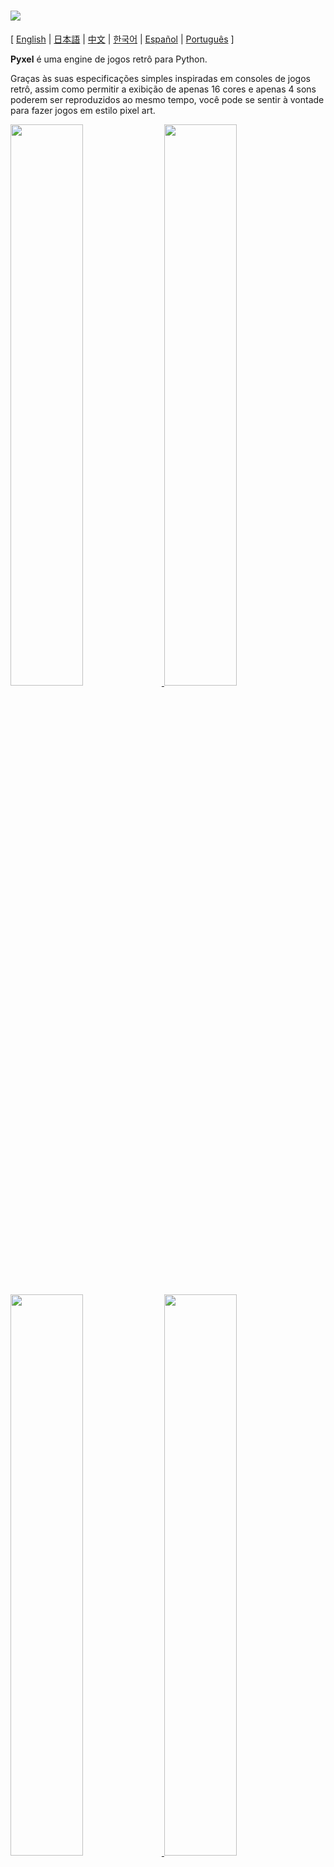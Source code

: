 # <img src="https://raw.githubusercontent.com/kitao/pyxel/master/pyxel/images/pyxel_logo_152x64.png">

[ [English](https://github.com/kitao/pyxel/blob/master/README.md) | [日本語](https://github.com/kitao/pyxel/blob/master/README.ja.md) | [中文](https://github.com/kitao/pyxel/blob/master/README.cn.md) | [한국어](https://github.com/kitao/pyxel/blob/master/README.ko.md) | [Español](https://github.com/kitao/pyxel/blob/master/README.es.md) | [Português](https://github.com/kitao/pyxel/blob/master/README.pt.md) ]

**Pyxel** é uma engine de jogos retrô para Python.

Graças às suas especificações simples inspiradas em consoles de jogos retrô, assim como permitir a exibição de apenas 16 cores e apenas 4 sons poderem ser reproduzidos ao mesmo tempo, você pode se sentir à vontade para fazer jogos em estilo pixel art.

<a href="https://github.com/kitao/pyxel/blob/master/pyxel/examples/01_hello_pyxel.py" target="_blank">
<img src="https://raw.githubusercontent.com/kitao/pyxel/master/pyxel/examples/screenshots/01_hello_pyxel.gif" width="48%">
</a>

<a href="https://github.com/kitao/pyxel/blob/master/pyxel/examples/02_jump_game.py" target="_blank">
<img src="https://raw.githubusercontent.com/kitao/pyxel/master/pyxel/examples/screenshots/02_jump_game.gif" width="48%">
</a>

<a href="https://github.com/kitao/pyxel/blob/master/pyxel/examples/03_draw_api.py" target="_blank">
<img src="https://raw.githubusercontent.com/kitao/pyxel/master/pyxel/examples/screenshots/03_draw_api.gif" width="48%">
</a>

<a href="https://github.com/kitao/pyxel/blob/master/pyxel/examples/04_sound_api.py" target="_blank">
<img src="https://raw.githubusercontent.com/kitao/pyxel/master/pyxel/examples/screenshots/04_sound_api.gif" width="48%">
</a>

<a href="https://github.com/kitao/pyxel/blob/master/pyxel/editor/screenshots/image_tilemap_editor.gif" target="_blank">
<img src="https://raw.githubusercontent.com/kitao/pyxel/master/pyxel/editor/screenshots/image_tilemap_editor.gif" width="48%">
</a>

<a href="https://github.com/kitao/pyxel/blob/master/pyxel/editor/screenshots/sound_music_editor.gif" target="_blank">
<img src="https://raw.githubusercontent.com/kitao/pyxel/master/pyxel/editor/screenshots/sound_music_editor.gif" width="48%">
</a>

As especificações do console e APIs do Pyxel fazem referência ao incrível [PICO-8](https://www.lexaloffle.com/pico-8.php) e [TIC-80](https://tic.computer/).

Pyxel é open source e livre para utilização. Vamos começar fazendo um jogo retrô com Pyxel!

## Especificações

- Executável no Windows, Mac e Linux
- Código escrito em Python3
- Paleta fixa de 16 cores
- 3 bancos de imagens de tamanho 256x256
- 8 tilemaps de tamanho 256x256
- 4 canais com 64 sons definíveis
- 8 músicas que podem combinar sons arbitrários
- Entrada de teclado, mouse e joystick
- Editor de imagem e som

### Paleta de cores

<img src="https://raw.githubusercontent.com/kitao/pyxel/master/pyxel/examples/screenshots/05_color_palette.png">
<br><br>
<img src="https://raw.githubusercontent.com/kitao/pyxel/master/pyxel/examples/assets/pyxel_palette.png">

## Como instalar

### Windows

Primeiro, instale o [Python3](https://www.python.org/) (versão 3.6.9 ou superior).

Durante a instalação utilizando o instalador oficial do Python, não esqueça de **adicionar o Python no PATH** selecionando a seguinte opção:

<img src="https://raw.githubusercontent.com/kitao/pyxel/master/pyxel/images/python_installer.png">

Em seguida, instale o Pyxel com o seguinte comando do `pip` na linha de comando:

```sh
pip install -U pyxel
```

### Mac

Após instalar o [Python3](https://www.python.org/) (versão 3.6.9 ou superior) e [SDL2](https://www.libsdl.org/), instale Pyxel com o comando `pip`.

Se o gerenciador de pacotes [Homebrew](https://brew.sh/) estiver instalado, o seguinte comando instala todos os pacotes necessários:

```sh
brew install python3 sdl2 sdl2_image
```

Após **reiniciar o terminal**,

```sh
pip3 install -U pyxel
```

### Linux

Instale [Python3](https://www.python.org/) (versão 3.6.9 ou superior) e os requisitos específicos para cada distribuição.

**Ubuntu:**

```sh
sudo apt install python3 python3-pip libsdl2-dev libsdl2-image-dev
sudo -H pip3 install -U pyxel
```

### Outros ambientes

Para instalar o Pyxel em ambientes diferentes dos anteriores (Linux 32-bit, Raspberry PI, etc.), siga os passos abaixo:

#### Instale as ferramentas e pacotes necessários

- Conjunto de ferramentas C++ (deve incluir os comandos gcc e make)
- libsdl2-dev and libsdl2-image-dev
- [Python3](https://www.python.org/) (versão 3.6.9 ou superior) e o comando pip

#### Execute o comando seguinte em qualquer diretório

```sh
git clone https://github.com/kitao/pyxel.git
cd pyxel
make -C pyxel/core clean all
pip3 install .
```

### Instalando exemplos

Após instalar o Pyxel, os exemplos serão copiados para o diretório atual com o seguinte comando:

```sh
install_pyxel_examples
```

Os exemplos copiados são os seguintes:

- [01_hello_pyxel.py](https://github.com/kitao/pyxel/blob/master/pyxel/examples/01_hello_pyxel.py) - Aplicação simples
- [02_jump_game.py](https://github.com/kitao/pyxel/blob/master/pyxel/examples/02_jump_game.py) - Jogo de pulo com o arquivo de recursos do Pyxel
- [03_draw_api.py](https://github.com/kitao/pyxel/blob/master/pyxel/examples/03_draw_api.py) - Demonstração da API de desenho
- [04_sound_api.py](https://github.com/kitao/pyxel/blob/master/pyxel/examples/04_sound_api.py) - Demonstração da API de som
- [05_color_palette.py](https://github.com/kitao/pyxel/blob/master/pyxel/examples/05_color_palette.py) - Lista da paleta de cores
- [06_click_game.py](https://github.com/kitao/pyxel/blob/master/pyxel/examples/06_click_game.py) - Jogo de clique com mouse
- [07_snake.py](https://github.com/kitao/pyxel/blob/master/pyxel/examples/07_snake.py) - Jogo Snake com BGM
- [08_triangle_api.py](https://github.com/kitao/pyxel/blob/master/pyxel/examples/08_triangle_api.py) - Demonstração da API de desenho de triângulo

Os exemplos podem ser executados como um programa Python comum:

**Windows:**

```sh
cd pyxel_examples
python 01_hello_pyxel.py
```

**Mac / Linux:**

```sh
cd pyxel_examples
python3 01_hello_pyxel.py
```

## Como usar

### Criando uma aplicação Pyxel

Depois de importar o módulo Pyxel para o seu código Python, primeiro especifique o tamanho da janela com a função `init`, depois inicie a aplicação Pyxel com a função `run`.

```python
import pyxel

pyxel.init(160, 120)

def update():
    if pyxel.btnp(pyxel.KEY_Q):
        pyxel.quit()

def draw():
    pyxel.cls(0)
    pyxel.rect(10, 10, 20, 20, 11)

pyxel.run(update, draw)
```

Os argumentos da função `run` são as funções `update`, para atualizar cada frame, e `draw` para desenhar a tela quando for necessário.

Em uma aplicação real, é recomendado colocar código pyxel em uma classe, como feito abaixo:

```python
import pyxel

class App:
    def __init__(self):
        pyxel.init(160, 120)
        self.x = 0
        pyxel.run(self.update, self.draw)

    def update(self):
        self.x = (self.x + 1) % pyxel.width

    def draw(self):
        pyxel.cls(0)
        pyxel.rect(self.x, 0, 8, 8, 9)

App()
```

Também é possível escrever um código simples utilizando as funções `show` e `flip` para desenhar gráficos e animações simples.

A função `show` desenha na tela e espera até a tecla `ESC` ser pressionada.

```python
import pyxel

pyxel.init(120, 120)
pyxel.cls(1)
pyxel.circb(60, 60, 40, 7)
pyxel.show()
```

A função `flip` atualiza a tela uma vez.

```python
import pyxel

pyxel.init(120, 80)

while True:
    pyxel.cls(3)
    pyxel.rectb(pyxel.frame_count % 160 - 40, 20, 40, 40, 7)
    pyxel.flip()
```

### Controles Especiais

Os seguintes controles especiais podem ser executados quando uma aplicação Pyxel estiver sendo executada:

- `Esc`<br>
Encerra a aplicação
- `Alt(Option)+1`<br>
Salva uma captura de tela para a área de trabalho
- `Alt(Option)+2`<br>
Reinicia o momento inicial do vídeo de captura de tela.
- `Alt(Option)+3`<br>
Salva um vídeo de captura de tela (gif) na área de trabalho (até 30 segundos)
- `Alt(Option)+0`<br>
Ativa/desativa o monitor de performance (fps, tempo de update e tempo de draw)
- `Alt(Option)+Enter`<br>
Ativa/desativa tela cheia

### Como criar um Recurso

O Editor Pyxel pode criar imagens e sons usados em uma aplicação Pyxel.

O Editor Pyxel é iniciado com o seguinte comando:

```sh
pyxeleditor [pyxel_resource_file]
```

Se o arquivo de recursos Pyxel (.pyxres) existir, o arquivo será carregado, e se ele não existir, um novo arquivo com o nome especificado será criado.
Se o arquivo de recursos for omitido, o nome será `my_resource.pyxres`.

Após iniciar o Editor Pyxel, o arquivo pode ser trocado arrastando e soltando outro arquivo de recursos. Se o arquivo de recursos for arrastado segurando a tecla ``Ctrl``(``Cmd``), somente o tipo de recurso (imagem/tilemap/som/musica) que está sendo editado será carregado. Esta operação permite combinar múltiplos arquivos de recurso em um só.

O arquivo de recurso criado pode ser carregado com a função `load`.

O Editor Pyxel possuí os seguintes modos de edição.

**Editor de Imagem:**

O modo para editar bancos de imagem.

<img src="https://raw.githubusercontent.com/kitao/pyxel/master/pyxel/editor/screenshots/image_editor.gif">

Ao arrastar e soltar um arquivo png na tela do Editor de Imagens, a imagem pode ser carregada no banco de imagens atualmente selecionado.

**Editor de Tilemap:**

O modo para editar tilemaps em que imagens dos bancos de imagens são organizados em um padrão de tiles.

<img src="https://raw.githubusercontent.com/kitao/pyxel/master/pyxel/editor/screenshots/tilemap_editor.gif">

**Editor de Som:**

O modo para editar sons.

<img src="https://raw.githubusercontent.com/kitao/pyxel/master/pyxel/editor/screenshots/sound_editor.gif">

**Editor de Musica:**

O modo para editar músicas nas quais os sons são organizados na ordem de execução.

<img src="https://raw.githubusercontent.com/kitao/pyxel/master/pyxel/editor/screenshots/music_editor.gif">

### Outros métodos de criação de recursos

Imagens Pyxel e tilemaps também podem ser criadas da seguinte forma:

- Criar uma imagem a partir de uma lista de strings com a função `Image.set` ou `Tilemap.set`
- Carregar um arquivo png na paleta do Pyxel com a função `Image.load`

Sons Pyxel também podem ser criados da seguinte maneira:

- Criar um som a partir de strings com a função `Sound.set` ou `Music.set`

Favor consultar a referência da API para o uso dessas funções.

### Como criar um Executável Autônomo

Usando o Empacotador Pyxel embutido é possível criar um executável autônomo que irá funcionar até em ambientes em que não tenham o Python instalado.

Para criar o executável, especifique o arquivo Python que será usado para lançar a aplicação com o comando `pyxelpackager` como demonstrado:

```sh
pyxelpackager python_file
```

Quando o processo estiver completo, um executável será criado na pasta `dist`.

Se recursos como os arquivos .pyxres e .png também forem necessários, coloque os dentro da pasta `assets` que eles também serão inclusos.

Também é possível especificar um icone com a opção ``-i icon_file``.

## Referência da API

### Sistema

- `width`, `height`<br>
A largura e a altura da tela

- `frame_count`<br>
O número dos quadros decorridos

- `init(width, height, [caption], [scale], [palette], [fps], [quit_key], [fullscreen])`<br>
Inicializa a aplicação Pyxel com o tamanho de tela (`width`, `height`). A largura e a altura máxima da tela é 256<br>
Também é possível especificar o título da janela com `caption`, a ampliação da tela com `scale`, a paleta de cores com `palette`, a taxa de quadros com `fps`, a tecla para finalizar a aplicação com `quit_key` e se ela será iniciada em modo tela cheia com `fullscreen`. `palette` é especificada como uma lista de 16 elementos de cor de 24 bits.<br>
e.g. `pyxel.init(160, 120, caption="Pyxel with PICO-8 palette", palette=[0x000000, 0x1D2B53, 0x7E2553, 0x008751, 0xAB5236, 0x5F574F, 0xC2C3C7, 0xFFF1E8, 0xFF004D, 0xFFA300, 0xFFEC27, 0x00E436, 0x29ADFF, 0x83769C, 0xFF77A8, 0xFFCCAA], quit_key=pyxel.KEY_NONE, fullscreen=True)`

- `run(update, draw)`<br>
Inicia a aplicação Pyxel e chama a função `update` para atualização de quadros e a função `draw` para desenhar

- `quit()`<br>
Encerra a aplicação Pyxel no fim do quadro atual

- `flip()`<br>
Força o desenho na tela (não use em aplicações normais)

- `show()`<br>
Desenha na tela e espera para sempre (não use em aplicações normais)

### Recurso

- `save(filename)`<br>
Salva o arquivo de recurso (.pyxres) no diretório do script de execução

- `load(filename, [image], [tilemap], [sound], [music])`<br>
Lê o arquivo de recurso (.pyxres) do diretório do script de execução. Se ``False`` for especificado para o tipo de recurso (imagem/tilemap/som/musica), o recurso não será carregado.

### Entrada
- `mouse_x`, `mouse_y`<br>
A posição atual do cursor do mouse

- `mouse_wheel`<br>
O valor atual da roda de rolagem do mouse

- `btn(key)`<br>
Retorna `True` se `key` é pressionada, caso contrário retorna `False` ([lista de definições de teclas](https://github.com/kitao/pyxel/blob/master/pyxel/__init__.py))

- `btnp(key, [hold], [period])`<br>
Retorna `True` se `key` for pressionada naquele quadro, caso contrário retorna `False`. Quando `hold` e `period` são especificados, `True` será retornado durante o intervalo de quadros `period`, no qual `key` estiver pressionada por mais que `hold` quadros

- `btnr(key)`<br>
Retorna `True` se `key` for solta naquele quadro, caso contrário retorna `False`

- `mouse(visible)`<br>
Se `visible` for `True`, mostra o cursor do mouse. Se for `False`, esconde. Mesmo se o cursor do mouse não for visível, sua posição é atualizada.

### Gráficos

- `image(img, [system])`<br>
Opera o banco de imagens `img`(0-2) (veja a classe de Imagem). Se `system` for `True`, o banco de imagens do sistema pode ser acessado. 3 é para a fonte e o editor de recursos. 4 é para tela<br>
e.g. `pyxel.image(0).load(0, 0, "title.png")`

- `tilemap(tm)`<br>
Opera o tilemap `tm`(0-7) (ver a classe de Tilemap)

- `clip(x, y, w, h)`<br>
Define a área de desenho da tela de (`x`, `y`) para a largura `w` e altura `h`. Redefina a área de desenho para tela cheia com `clip()`

- `pal(col1, col2)`<br>
Substitui a cor `col1` com `col2` ao desenhar. Use `pal()` para voltar para a paleta inicial

- `cls(col)`<br>
Limpar a tela com a cor `col`

- `pget(x, y)`<br>
Captura a cor de um pixel em (`x`, `y`)

- `pset(x, y, col)`<br>
Desenha um pixel de cor `col` em (`x`, `y`)

- `line(x1, y1, x2, y2, col)`<br>
Desenha uma linha da cor `col` de (`x1`, `y1`) até (`x2`, `y2`)

- `rect(x, y, w, h, col)`<br>
Desenha um retângulo de largura `w`, altura `h` e cor `col` a partir de (`x`, `y`)

- `rectb(x, y, w, h, col)`<br>
Desenha o contorno de um retângulo de largura `w`, altura `h` e cor `col` a partir de (`x`, `y`)

- `circ(x, y, r, col)`<br>
Desenha um círculo de raio `r` e cor `col` em (`x`, `y`)

- `circb(x, y, r, col)`<br>
Desenha o contorno de um círculo de raio `r` e cor `col` em (`x`, `y`)

- `tri(x1, y1, x2, y2, x3, y3, col)`<br>
Desenha um triangulo com os vértices (`x1`, `y1`), (`x2`, `y2`), (`x3`, `y3`) e cor `col`

- `trib(x1, y1, x2, y2, x3, y3, col)`<br>
Desenha o contorno de um triangulo com os vértices (`x1`, `y1`), (`x2`, `y2`), (`x3`, `y3`) e cor `col`

- `blt(x, y, img, u, v, w, h, [colkey])`<br>
Copia a região de tamanho (`w`, `h`) de (`u`, `v`) do banco de imagens `img`(0-2) para (`x`, `y`). Se um valor negativo for definido para `w` e/ou `h`, será invertido horizontalmente e/ou verticalmente. Se `colkey` for especificada, será tratado como cor transparente

- `bltm(x, y, tm, u, v, w, h, [colkey])`<br>
Desenha o tilemap `tm`(0-7) em (`x`, `y`) de acordo com a informação de tile de tamanho (`w`, `h`) da posição (`u`, `v`). Se `colkey` for especificada, será tratada como cor transparente. Um tile do tilemap será desenhado com tamanho 8x8, e se o número do tile for 0, indica a região (0, 0)-(7, 7) do banco de imagens, se for 1, indica (8, 0)-(15, 0)

- `text(x, y, s, col)`<br>
Desenha uma string `s` de cor `col` em (`x`, `y`)

### Áudio

- `sound(snd, [system])`<br>
Opera o som `snd`(0-63) (ver a classe de Som). Se `system` é `True`, o som 64 para o sistema, pode ser acessado<br>
e.g. `pyxel.sound(0).speed = 60`

- `music(msc)`<br>
Opera a música `msc` (0-7) (ver a classe de Musica)

- `play_pos(ch)`<br>
Recupera a posição de reprodução de som do canal `ch`. As centenas e os milhares indicam o numero do som e as unidades e dezenas indicam o numero da nota. Quando a reprodução termina, retorna `-1`

- `play(ch, snd, loop=False)`<br>
Reproduz o som `snd`(0-63) no canal `ch`(0-3). Tocar em ordem quando `snd` for uma lista

- `playm(msc, loop=False)`<br>
Reproduz a música `msc`(0-7)

- `stop([ch])`<br>
Interrompe a reprodução em todos os canais. Se `ch`(0-3) for especificado, somente este será interrompido

### Classe de Imagem

- `width`, `height`<br>
Largura e altura da imagem

- `data`<br>
Os dados da imagem (lista bidimensional de 256x256)

- `get(x, y)`<br>
Pega os dados da imagem em (`x`, `y`)

- `set(x, y, data)`<br>
Define os dados da imagem em (`x`, `y`) com um valor ou uma lista de strings<br>
e.g. `pyxel.image(0).set(10, 10, ["1234", "5678", "9abc", "defg"])`

- `load(x, y, filename)`<br>
Lê a imagem png do diretório do script de execução em (`x`, `y`)

- `copy(x, y, img, u, v, w, h)`<br>
Copia a região do tamanho (`w`, `h`) na posição (`u`, `v`) do banco de imagens `img`(0-2) para (`x`, `y`)

### Classe de Tilemap

- `width`, `height`<br>
A largura e a altura do tilemap

- `data`<br>
Os dados do tilemap (lista bidimensional de 256x256)

- `refimg`<br>
O banco de imagens referenciado pelo tilemap

- `get(x, y)`<br>
Pega os dados do tilemap em (`x`, `y`)

- `set(x, y, data)`<br>
Define os dados do tilemap em (`x`, `y`) com um valor ou uma lista de strings.<br>
e.g. `pyxel.tilemap(0).set(0, 0, ["000102", "202122", "a0a1a2", "b0b1b2"])`

- `copy(x, y, tm, u, v, w, h)`<br>
Copia a região de tamanho (`w`, `h`) da posição (`u`, `v`) da tilemap `tm`(0-7) para (`x`, `y`)

### Classe de Som

- `note`<br>
Lista de notas(0-127) (33 = 'A2' = 440Hz)

- `tone`<br>
Lista de tons(0:Triangle / 1:Square / 2:Pulse / 3:Noise)

- `volume`<br>
Lista de volume(0-7)

- `effect`<br>
Lista de efeitos(0:None / 1:Slide / 2:Vibrato / 3:FadeOut)

- `speed`<br>
Duração de uma nota(120 = 1 segundo por tom)

- `set(note, tone, volume, effect, speed)`<br>
Define uma nota, tom, volume e efeito com uma string. Se a duração do tom, volume e duração do efeito forem mais curtas que a nota, será repetido do começo

- `set_note(note)`<br>
Define a nota com uma string consistindo de 'CDEFGAB'+'#-'+'0123' ou 'R'. Não diferencia maiúsculas e minúsculas e espaços são ignorados<br>
e.g. `pyxel.sound(0).set_note("G2B-2D3R RF3F3F3")`

- `set_tone(tone)`<br>
Define um tom com uma string consistindo de 'TSPN'. Não diferencia maiúsculas e minúsculas e espaços são ignorados<br>
e.g. `pyxel.sound(0).set_tone("TTSS PPPN")`

- `set_volume(volume)`<br>
Define o volume com uma string consistindo de '01234567'. Não diferencia maiúsculas e minúsculas e espaços são ignorados<br>
e.g. `pyxel.sound(0).set_volume("7777 7531")`

- `set_effect(effect)`<br>
Define o efeito com uma string consistindo de 'NSVF'. Não diferencia maiúsculas e minúsculas e espaços são ignorados<br>
e.g. `pyxel.sound(0).set_effect("NFNF NVVS")`

### Classe de Musica

- `ch0`<br>
Lista de som(0-63) a tocar no canal 0. Se uma lista vazia for definida, o canal não será usado para reprodução

- `ch1`<br>
Lista de som(0-63) a tocar no canal 1. Se uma lista vazia for definida, o canal não será usado para reprodução

- `ch2`<br>
Lista de som(0-63) a tocar no canal 2. Se uma lista vazia for definida, o canal não será usado para reprodução

- `ch3`<br>
Lista de som(0-63) a tocar no canal 3. Se uma lista vazia for definida, o canal não será usado para reprodução

- `set(ch0, ch1, ch2, ch3)`<br>
Define a lista de som(0-63) de todos os canais. Se uma lista vazia for definida, o canal não será usado para reprodução<br>
e.g. `pyxel.music(0).set([0, 1], [2, 3], [4], [])`

- `set_ch0(data)`<br>
Define a lista de som(0-63) do canal 0

- `set_ch1(data)`<br>
Define a lista de som(0-63) do canal 1

- `set_ch2(data)`<br>
Define a lista de som(0-63) do canal 2

- `set_ch3(data)`<br>
Define a lista de som(0-63) do canal 3

## Como Contribuir

### Reportando um problema

Use o [issue tracker](https://github.com/kitao/pyxel/issues) para reportar bugs e enviar pedidos feature/aprimoramento.
Antes de submeter uma nova issue, procure no issue tracker para ter certeza de que não há algo similar em aberto.

Quando for enviar, selecione o template apropriado [neste link](https://github.com/kitao/pyxel/issues/new/choose).

### Testes manuais

Qualquer pessoa é bem vinda a testar manualmente o código e reportar bugs ou enviar sugestões de aprimoramento no issue tracker!

### Enviando um pull request

Patches/correções serão aceitas na forma de pull requests (PRs). Tenha certeza de que o que o pull request tenta resolver esteja em aberto no issue tracker.

Será considerado que todo pull request tenha concordado a ser publicado sob a [licença MIT](https://github.com/kitao/pyxel/blob/master/LICENSE).

## Outras informações

- [Wiki](https://github.com/kitao/pyxel/wiki)
- [Subreddit](https://www.reddit.com/r/pyxel/)
- [Discord server](https://discord.gg/FC7kUZJ)

## Licença

Pyxel está sob [MIT license](https://pt.wikipedia.org/wiki/Licen%C3%A7a_MIT). Pode ser reutilizado dentro de um software proprietário desde que todas as cópias do software licenciado incluam uma cópia dos termos da licença MIT e o aviso dos direitos autorais.

Pyxel usa as seguintes bibliotecas:

- [SDL2](https://www.libsdl.org/)
- [miniz-cpp](https://github.com/tfussell/miniz-cpp)
- [PyInstaller](https://www.pyinstaller.org/)

